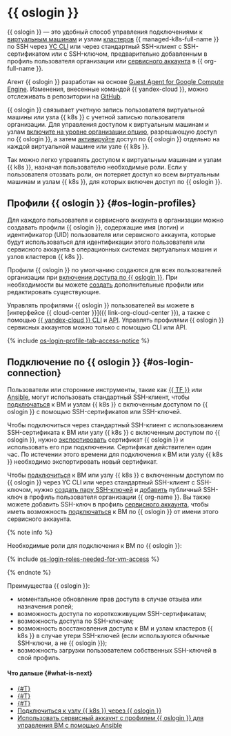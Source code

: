# {{ oslogin }}

{{ oslogin }} — это удобный способ управления подключениями к [виртуальным машинам](../../compute/concepts/vm.md) и узлам [кластеров](../../managed-kubernetes/concepts/index.md#kubernetes-cluster) {{ managed-k8s-full-name }} по SSH через [YC CLI](../../cli/quickstart.md) или через стандартный SSH-клиент c SSH-сертификатом или с SSH-ключом, предварительно добавленным в профиль пользователя организации или [сервисного аккаунта](../../iam/concepts/users/service-accounts.md) в {{ org-full-name }}.

Агент {{ oslogin }} разработан на основе [Guest Agent for Google Compute Engine](https://github.com/GoogleCloudPlatform/guest-agent). Изменения, внесенные командой {{ yandex-cloud }}, можно отслеживать в репозитории на [GitHub](https://github.com/yandex-cloud/yandex-cloud-guest-agent).

{{ oslogin }} связывает учетную запись пользователя виртуальной машины или узла {{ k8s }} с учетной записью пользователя организации. Для управления доступом к виртуальным машинам и узлам [включите на уровне организации опцию](../operations/os-login-access.md), разрешающую доступ по {{ oslogin }}, а затем [активируйте](../../compute/operations/vm-control/vm-update.md#enable-oslogin-access) доступ по {{ oslogin }} отдельно на каждой виртуальной машине или узле {{ k8s }}.

Так можно легко управлять доступом к виртуальным машинам и узлам {{ k8s }}, назначая пользователю необходимые роли. Если у пользователя отозвать роли, он потеряет доступ ко всем виртуальным машинам и узлам {{ k8s }}, для которых включен доступ по {{ oslogin }}.

## Профили {{ oslogin }} {#os-login-profiles}

Для каждого пользователя и сервисного аккаунта в организации можно создавать профили {{ oslogin }}, содержащие имя (логин) и идентификатор (UID) пользователя или сервисного аккаунта, которые будут использоваться для идентификации этого пользователя или сервисного аккаунта в операционных системах виртуальных машин и узлов кластеров {{ k8s }}.

Профили {{ oslogin }} по умолчанию создаются для всех пользователей организации при [включении доступа по {{ oslogin }}](../operations/os-login-access.md). При необходимости вы можете [создать](../operations/os-login-profile-create.md) дополнительные профили или редактировать существующие.

Управлять профилями {{ oslogin }} пользователей вы можете в [интерфейсе {{ cloud-center }}]({{ link-org-cloud-center }}), а также с помощью [{{ yandex-cloud }} CLI](../../cli/cli-ref/managed-services/organization-manager/oslogin/index.md) и [API](../api-ref/OsLogin/index.md). Управлять профилями {{ oslogin }} сервисных аккаунтов можно только с помощью CLI или API.

{% include [os-login-profile-tab-access-notice](../../_includes/organization/os-login-profile-tab-access-notice.md) %}

## Подключение по {{ oslogin }} {#os-login-connection}

Пользователи или сторонние инструменты, такие как [{{ TF }}](https://www.terraform.io/) или [Ansible](https://www.ansible.com/), могут использовать стандартный SSH-клиент, чтобы [подключаться](../../compute/operations/vm-connect/os-login.md#connect-with-ssh-client) к ВМ и узлам {{ k8s }} с включенным доступом по {{ oslogin }} с помощью SSH-сертификатов или SSH-ключей.

Чтобы подключиться через стандартный SSH-клиент с использованием SSH-сертификата к ВМ или узлу {{ k8s }} с включенным доступом по {{ oslogin }}, нужно [экспортировать](../../compute/operations/vm-connect/os-login-export-certificate.md) сертификат {{ oslogin }} и использовать его при подключении. Сертификат действителен один час. По истечении этого времени для подключения к ВМ или узлу {{ k8s }} необходимо экспортировать новый сертификат.

Чтобы [подключиться](../../compute/operations/vm-connect/os-login.md) к ВМ или узлу {{ k8s }} с включенным доступом по {{ oslogin }} через YC CLI или через стандартный SSH-клиент с SSH-ключом, нужно [создать пару SSH-ключей](../../compute/operations/vm-connect/ssh.md#creating-ssh-keys) и [добавить](../../organization/operations/add-ssh.md) публичный SSH-ключ в профиль пользователя организации {{ org-name }}. Вы также можете добавить SSH-ключ в профиль [сервисного аккаунта](../../iam/concepts/users/service-accounts.md), чтобы иметь возможность [подключаться](../tutorials/sa-oslogin-ansible.md) к ВМ по {{ oslogin }} от имени этого сервисного аккаунта.

{% note info %}

Необходимые роли для подключения к ВМ по {{ oslogin }}:

{% include [os-login-roles-needed-for-vm-access](../../_includes/organization/os-login-roles-needed-for-vm-access.md) %}

{% endnote %}

Преимущества {{ oslogin }}:

* моментальное обновление прав доступа в случае отзыва или назначения ролей;
* возможность доступа по короткоживущим SSH-сертификатам;
* возможность доступа по SSH-ключам;
* возможность восстановления доступа к ВМ и узлам кластеров {{ k8s }} в случае утери SSH-ключей (если используются обычные SSH-ключи, а не {{ oslogin }});
* возможность загрузки пользователем собственных SSH-ключей в свой профиль.

#### Что дальше {#what-is-next}

* [{#T}](../operations/os-login-access.md)
* [{#T}](../operations/os-login-profile-create.md)
* [{#T}](../../compute/operations/vm-connect/os-login.md)
* [Подключиться к узлу {{ k8s }} через {{ oslogin }}](../../managed-kubernetes/operations/node-connect-oslogin.md)
* [Использовать сервисный аккаунт с профилем {{ oslogin }} для управления ВМ с помощью Ansible](../tutorials/sa-oslogin-ansible.md)
